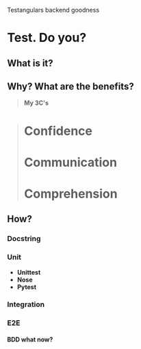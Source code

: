 Testangulars backend goodness

# Test. Do you?

## What is it?

## Why? What are the benefits?
> **My 3C's**

> # Confidence
> # Communication
> # Comprehension

## How?

### Docstring
### Unit
  - **Unittest**
  - **Nose**
  - **Pytest**

### Integration
### E2E
#### BDD what now?
